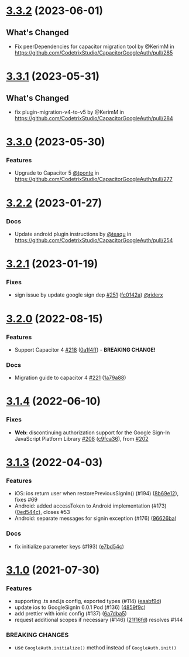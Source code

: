 # [3.3.2](https://github.com/CodetrixStudio/CapacitorGoogleAuth/compare/3.3.1...3.3.2) (2023-06-01)

## What's Changed
* Fix peerDependencies for capacitor migration tool by @KerimM in https://github.com/CodetrixStudio/CapacitorGoogleAuth/pull/285

# [3.3.1](https://github.com/CodetrixStudio/CapacitorGoogleAuth/compare/3.3.0...3.3.1) (2023-05-31)

## What's Changed
* fix plugin-migration-v4-to-v5​ by @KerimM in https://github.com/CodetrixStudio/CapacitorGoogleAuth/pull/284

# [3.3.0](https://github.com/CodetrixStudio/CapacitorGoogleAuth/compare/3.2.2...3.3.0) (2023-05-30)

### Features

- Upgrade to Capacitor 5 [@tponte](https://github.com/tponte) in https://github.com/CodetrixStudio/CapacitorGoogleAuth/pull/277

# [3.2.2](https://github.com/CodetrixStudio/CapacitorGoogleAuth/compare/3.2.1...3.2.2) (2023-01-27)

### Docs

- Update android plugin instructions by [@teaqu](https://github.com/teaqu) in https://github.com/CodetrixStudio/CapacitorGoogleAuth/pull/254

# [3.2.1](https://github.com/CodetrixStudio/CapacitorGoogleAuth/v3.2.0...v3.2.1) (2023-01-19)

### Fixes

- sign issue by update google sign dep [#251](https://github.com/CodetrixStudio/CapacitorGoogleAuth/pull/251) ([fc0142a](https://github.com/CodetrixStudio/CapacitorGoogleAuth/commit/fc0142a)) [@riderx](https://github.com/riderx)

# [3.2.0](https://github.com/CodetrixStudio/CapacitorGoogleAuth/v3.1.3...v3.2.0) (2022-08-15)

### Features

- Support Capacitor 4 [#218](https://github.com/CodetrixStudio/CapacitorGoogleAuth/pull/218) ([0a1f4ff](https://github.com/CodetrixStudio/CapacitorGoogleAuth/commit/0a1f4ff)) - **BREAKING CHANGE!**

### Docs

- Migration guide to capacitor 4 [#221](https://github.com/CodetrixStudio/CapacitorGoogleAuth/pull/221) ([1a79a88](https://github.com/CodetrixStudio/CapacitorGoogleAuth/commit/1a79a88))

# [3.1.4](https://github.com/CodetrixStudio/CapacitorGoogleAuth/v3.1.3...v3.1.4) (2022-06-10)

### Fixes

- **Web**: discontinuing authorization support for the Google Sign-In JavaScript Platform Library [#208](https://github.com/CodetrixStudio/CapacitorGoogleAuth/pull/208) ([c9fca36](https://github.com/CodetrixStudio/CapacitorGoogleAuth/commit/c9fca36)), from [#202](https://github.com/CodetrixStudio/CapacitorGoogleAuth/issues/202)

# [3.1.3](https://github.com/CodetrixStudio/CapacitorGoogleAuth/v3.1.0...v3.1.3) (2022-04-03)

### Features

- iOS: ios return user when restorePreviousSignIn() (#194) ([8b69e12](https://github.com/CodetrixStudio/CapacitorGoogleAuth/commit/8b69e12)), fixes #69
- Android: added accessToken to Android implementation (#173) ([0ed544c](https://github.com/CodetrixStudio/CapacitorGoogleAuth/commit/0ed544c)), closes #53
- Android: separate messages for signin exception (#176) ([96626ba](https://github.com/CodetrixStudio/CapacitorGoogleAuth/commit/96626ba))

### Docs

- fix initialize parameter keys (#193) ([e7bd54c](https://github.com/CodetrixStudio/CapacitorGoogleAuth/commit/e7bd54c))

# [3.1.0](https://github.com/CodetrixStudio/CapacitorGoogleAuth/v3.0.2...v3.1.0) (2021-07-30)

### Features

- supporting .ts and.js config, exported types (#114) ([eaabf9d](https://github.com/CodetrixStudio/CapacitorGoogleAuth/commit/eaabf9d))
- update ios to GoogleSignIn 6.0.1 Pod (#136) ([4859f9c](https://github.com/CodetrixStudio/CapacitorGoogleAuth/commit/4859f9c))
- add prettier with ionic config (#137) ([6a7dba5](https://github.com/CodetrixStudio/CapacitorGoogleAuth/commit/6a7dba5))
- request additional scopes if necessary (#146) ([21f16fd](https://github.com/CodetrixStudio/CapacitorGoogleAuth/commit/21f16fd)) resolves #144

### BREAKING CHANGES

- use `GoogleAuth.initialize()` method instead of `GoogleAuth.init()`
